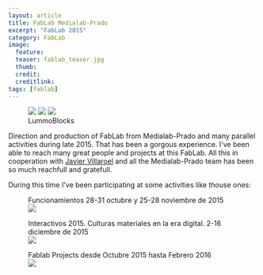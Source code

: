 ```yaml
---
layout: article
title: FabLab Medialab-Prado
excerpt: "FabLab 2015"
category: FabLab
image: 
  feature:
  teaser: fablab_teaser.jpg
  thumb:
  credit: 
  creditlink: 
tags: [fablab]
---
```


<figure class="third">
	<img src="https://c2.staticflickr.com/2/1603/23546206084_e611949d19_b.jpg">
	<img src="https://c1.staticflickr.com/1/750/23706866281_3d128d3ed6_z.jpg">
	<img src="hhttps://c2.staticflickr.com/2/1683/24091910131_6ddfd98ab1_z.jpg">
	<figcaption>LummoBlocks</figcaption>
</figure>

Direction and production of FabLab from Medialab-Prado and many parallel activities during late 2015. That has been a gorgous experience. I've been able to reach many great people and projects at this FabLab. All this in cooperation with [Javier Villaroel](http://javiervlab.github.io/) and all the Medialab-Prado team has been so much reachfull and gratefull.

During this time I've been participating at some activities like thouse ones:

<figure class="one">
	<figcaption>Funcionamientos 28-31 octubre y 25-28 noviembre de 2015
	</figcaption>
	<img src="https://c2.staticflickr.com/6/5666/22757122587_9ba901cf56_z.jpg">
</figure>

<figure class="one">
	<figcaption>Interactivos 2015. Culturas materiales en la era digital. 2-16 diciembre de 2015</figcaption>
	<img src="https://c1.staticflickr.com/1/750/23706866281_3d128d3ed6_z.jpg">
</figure>

<figure class="one">
	<figcaption>Fablab Projects desde Octubre 2015 hasta Febrero 2016</figcaption>
	<img src="hhttps://c1.staticflickr.com/1/632/23557781796_4d6be932b2_z.jpg">
</figure>


